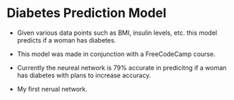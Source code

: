 # Diabetes Prediction Model
* Given various data points such as BMI, insulin levels, etc. this model predicts if a woman has diabetes.

* This model was made in conjunction with a FreeCodeCamp course.

* Currently the neureal network is 79% accurate in predicitng if a woman has diabetes with plans to increase accuracy.

* My first nerual network.
